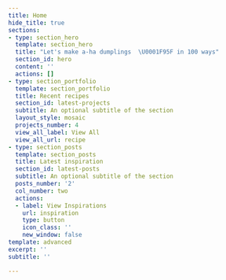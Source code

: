 ```yaml
---
title: Home
hide_title: true
sections:
- type: section_hero
  template: section_hero
  title: "Let's make a-ha dumplings  \U0001F95F in 100 ways"
  section_id: hero
  content: ''
  actions: []
- type: section_portfolio
  template: section_portfolio
  title: Recent recipes
  section_id: latest-projects
  subtitle: An optional subtitle of the section
  layout_style: mosaic
  projects_number: 4
  view_all_label: View All
  view_all_url: recipe
- type: section_posts
  template: section_posts
  title: Latest inspiration
  section_id: latest-posts
  subtitle: An optional subtitle of the section
  posts_number: '2'
  col_number: two
  actions:
  - label: View Inspirations
    url: inspiration
    type: button
    icon_class: ''
    new_window: false
template: advanced
excerpt: ''
subtitle: ''

---
```

